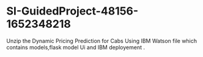 # SI-GuidedProject-48156-1652348218
Unzip the Dynamic Pricing Prediction for Cabs Using IBM Watson file which contains models,flask model Ui and IBM deployement .
